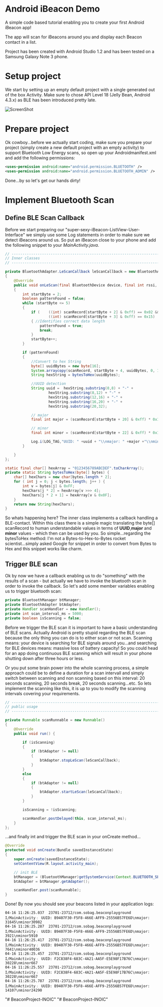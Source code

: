 Android iBeacon Demo
======================

A simple code based tutorial enabling you to create your first Android iBeacon app!

The app will scan for iBeacons around you and display each Beacon contact in a list.

Project has been created with Android Studio 1.2 and has been tested on a Samsung Galaxy Note 3 phone.

# Setup project

We start by setting up an empty default project with a single generated out of the box Activity. Make sure to chose API Level 18 (Jelly Bean, Android 4.3.x) as BLE has been introduced pretty late.

![ScreenShot](images/project.png)

# Prepare project

Ok cowboy...before we actually start coding, make sure you prepare your project (simply create a new default project with an empty activity) to support Bluetooth Low Energy scans, so open up your Androidmanifest.xml and add the following permissions:

```xml
<uses-permission android:name="android.permission.BLUETOOTH" />
<uses-permission android:name="android.permission.BLUETOOTH_ADMIN" />
```

Done...by so let's get our hands dirty!

# Implement Bluetooth Scan

## Define BLE Scan Callback

Before we start preparing our "super-sexy-iBeacon-ListView-User-Interface" we simply use some Log statements in order to make sure we detect iBeacons around us. So put an iBeacon close to your phone and add the following snippet to your *MainActivity.java*.

```java
// ------------------------------------------------------------------------
// Inner classes
// ------------------------------------------------------------------------

private BluetoothAdapter.LeScanCallback leScanCallback = new BluetoothAdapter.LeScanCallback()
{
    @Override
    public void onLeScan(final BluetoothDevice device, final int rssi, final byte[] scanRecord)
    {
        int startByte = 2;
        boolean patternFound = false;
        while (startByte <= 5)
        {
            if (    ((int) scanRecord[startByte + 2] & 0xff) == 0x02 && //Identifies an iBeacon
                    ((int) scanRecord[startByte + 3] & 0xff) == 0x15)
            { //Identifies correct data length
                patternFound = true;
                break;
            }
            startByte++;
        }

        if (patternFound)
        {
            //Convert to hex String
            byte[] uuidBytes = new byte[16];
            System.arraycopy(scanRecord, startByte + 4, uuidBytes, 0, 16);
            String hexString = bytesToHex(uuidBytes);

            //UUID detection
            String uuid =  hexString.substring(0,8) + "-" +
                    hexString.substring(8,12) + "-" +
                    hexString.substring(12,16) + "-" +
                    hexString.substring(16,20) + "-" +
                    hexString.substring(20,32);

            // major
            final int major = (scanRecord[startByte + 20] & 0xff) * 0x100 + (scanRecord[startByte + 21] & 0xff);

            // minor
            final int minor = (scanRecord[startByte + 22] & 0xff) * 0x100 + (scanRecord[startByte + 23] & 0xff);

            Log.i(LOG_TAG,"UUID: " +uuid + "\\nmajor: " +major +"\\nminor" +minor);
        }

    }
};

static final char[] hexArray = "0123456789ABCDEF".toCharArray();
private static String bytesToHex(byte[] bytes) {
    char[] hexChars = new char[bytes.length * 2];
    for ( int j = 0; j < bytes.length; j++ ) {
        int v = bytes[j] & 0xFF;
        hexChars[j * 2] = hexArray[v >>> 4];
        hexChars[j * 2 + 1] = hexArray[v & 0x0F];
    }
    return new String(hexChars);
}
```

So whats happening here? The inner class implements a callback handling a BLE-contact. Within this class there is a simple magic translating the byte[] scanRecord to human understandable values in terms of **UUID**,**major** and **minor** values - which then can be used by you. So simple...regarding the bytesToHex method: I'm not a Bytes-to-Hex-to-Bytes rocket scientist...simply asked Google for snippet in order to convert from Bytes to Hex and this snippet works like charm.

## Trigger BLE scan

Ok by now we have a callback enabling us to do "something" with the results of a scan - but actually we have to invoke the bluetooth scan in order to invoke the callback. So let's add some member variables enabling us to trigger bluetooth scan:

```java
private BluetoothManager btManager;
private BluetoothAdapter btAdapter;
private Handler scanHandler = new Handler();
private int scan_interval_ms = 5000;
private boolean isScanning = false;
```

Before we trigger the BLE scan it is important to have a basic understanding of BLE scans. Actually Android is pretty stupid regarding the BLE scan because the only thing you can do is to either scan or not scan. Scanning means: your device is searching for BLE signals around you...and searching for BLE devices means: massive loss of battery capacity! So you could head for an app doing continuous BLE scanning which will result in your phone shutting down after three hours or less. 

Or you put some brain power into the whole scanning process, a simple approach could be to define a duration for a scan intervall and simply switch between scanning and non scanning based on this interval: 20 seconds scanning, 20 seconds break, 20 seconds scanning...etc. So lets implement the scanning like this, it is up to you to modify the scanning intervals covering your requirements.

```java
// ------------------------------------------------------------------------
// public usage
// ------------------------------------------------------------------------

private Runnable scanRunnable = new Runnable()
{
    @Override
    public void run() {

        if (isScanning)
        {
            if (btAdapter != null)
            {
                btAdapter.stopLeScan(leScanCallback);
            }
        }
        else
        {
            if (btAdapter != null)
            {
                btAdapter.startLeScan(leScanCallback);
            }
        }

        isScanning = !isScanning;

        scanHandler.postDelayed(this, scan_interval_ms);
    }
};
```
...and finally int and trigger the BLE scan in your onCreate method...

```java
@Override
protected void onCreate(Bundle savedInstanceState)
{
    super.onCreate(savedInstanceState);
    setContentView(R.layout.activity_main);

    // init BLE
    btManager = (BluetoothManager)getSystemService(Context.BLUETOOTH_SERVICE);
    btAdapter = btManager.getAdapter();

    scanHandler.post(scanRunnable);
}
```

Done! By now you should see your beacons listed in your application logs:

```text
04-16 11:26:25.037  23701-23712/com.sobag.beaconplayground I/MainActivity﹕ UUID: B9407F30-F5F8-466E-AFF9-25556B57FE6D\nmajor: 31645\nminor30982
04-16 11:26:25.287  23701-23712/com.sobag.beaconplayground I/MainActivity﹕ UUID: B9407F30-F5F8-466E-AFF9-25556B57FE6D\nmajor: 3921\nminor5910
04-16 11:26:25.417  23701-23712/com.sobag.beaconplayground I/MainActivity﹕ UUID: B9407F30-F5F8-466E-AFF9-25556B57FE6D\nmajor: 7641\nminor40036
04-16 11:26:25.457  23701-23712/com.sobag.beaconplayground I/MainActivity﹕ UUID: F2C838F4-683C-4A21-AA5F-E5E98F17B76C\nmajor: 30228\nminor667
04-16 11:26:25.557  23701-23712/com.sobag.beaconplayground I/MainActivity﹕ UUID: F2C838F4-683C-4A21-AA5F-E5E98F17B76C\nmajor: 30228\nminor667
04-16 11:26:25.787  23701-23712/com.sobag.beaconplayground I/MainActivity﹕ UUID: B9407F30-F5F8-466E-AFF9-25556B57FE6D\nmajor: 14107\nminor24290
```

"# BeaconProject-INOIC" 
"# BeaconProject-INOIC" 
